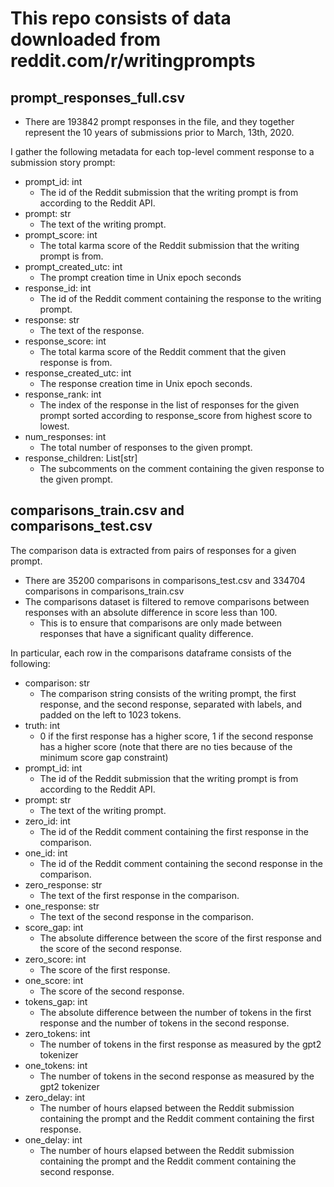 # This repo consists of data downloaded from reddit.com/r/writingprompts

## prompt_responses_full.csv
*  There are 193842 prompt responses in the file, and they together represent the 10 years of submissions prior to March, 13th, 2020. 

I gather the following metadata for each top-level comment response to a submission story prompt:
* prompt_id: int
  * The id of the Reddit submission that the writing prompt is from according to the Reddit API.
* prompt: str
  * The text of the writing prompt.
* prompt_score: int
  * The total karma score of the Reddit submission that the writing prompt is from.
* prompt_created_utc: int
  * The prompt creation time in Unix epoch seconds
* response_id: int
  * The id of the Reddit comment containing the response to the writing prompt.
* response: str
  * The text of the response.
* response_score: int
  * The total karma score of the Reddit comment that the given response is from.
* response_created_utc: int
  * The response creation time in Unix epoch seconds.
* response_rank: int
  * The index of the response in the list of responses for the given prompt sorted according to response_score from highest score to lowest.
* num_responses: int
  * The total number of responses to the given prompt.
* response_children: List[str]
  * The subcomments on the comment containing the given response to the given prompt.

## comparisons_train.csv and comparisons_test.csv
The comparison data is extracted from pairs of responses for a given prompt.
* There are 35200 comparisons in comparisons_test.csv and 334704 comparisons in comparisons_train.csv
* The comparisons dataset is filtered to remove comparisons between responses with an absolute difference in score less than 100.
  * This is to ensure that comparisons are only made between responses that have a significant quality difference.

In particular, each row in the comparisons dataframe consists of the following:
* comparison: str
  * The comparison string consists of the writing prompt, the first response, and the second response, separated with labels, and padded on the left to 1023 tokens.
* truth: int
  * 0 if the first response has a higher score, 1 if the second response has a higher score (note that there are no ties because of the minimum score gap constraint)
* prompt_id: int
  * The id of the Reddit submission that the writing prompt is from according to the Reddit API.
* prompt: str
  * The text of the writing prompt.
* zero_id: int
  * The id of the Reddit comment containing the first response in the comparison.
* one_id: int
  * The id of the Reddit comment containing the second response in the comparison.
* zero_response: str
  * The text of the first response in the comparison.
* one_response: str
  * The text of the second response in the comparison.
* score_gap: int
  * The absolute difference between the score of the first response and the score of the second response.
* zero_score: int
  * The score of the first response.
* one_score: int
  * The score of the second response.
* tokens_gap: int
  * The absolute difference between the number of tokens in the first response and the number of tokens in the second response.
* zero_tokens: int
  * The number of tokens in the first response as measured by the gpt2 tokenizer 
* one_tokens: int
  * The number of tokens in the second response as measured by the gpt2 tokenizer 
* zero_delay: int
  * The number of hours elapsed between the Reddit submission containing the prompt and the Reddit comment containing the first response.
* one_delay: int
  * The number of hours elapsed between the Reddit submission containing the prompt and the Reddit comment containing the second response.
 
  


